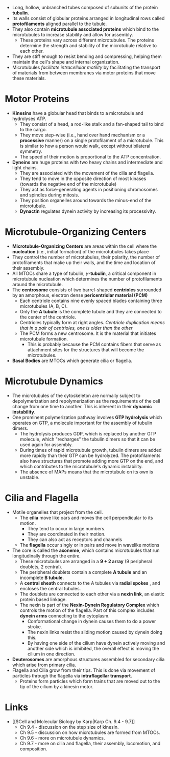 * Long, hollow, unbranched tubes composed of subunits of the protein **tubulin**.
* Its walls consist of globular proteins arranged in longitudinal rows called **protofilaments** aligned parallel to the tubule.
* They also contain **microtubule associated proteins** which bind to the microtubules to increase stability and allow for assembly.
	* These proteins vary across different microtubules. The proteins determine the strength and stability of the microtubule relative to each other.
* They are stiff enough to resist bending and compressing, helping them maintain the cell's shape and internal organization.
* Microtubules *facilitate intracellular motility* by facilitating the transport of materials from between membranes via motor proteins that move these materials.
# Motor Proteins
* **Kinesins** have a globular head that binds to a microtubule and hydrolyses ATP.
	* They consist of a head, a rod-like stalk and a fan-shaped tail to bind to the cargo.
	* They move step-wise (i.e., hand over hand mechanism or a **processive** manner) on a single protofilament of a microtubule. This is similar to how a person would walk, except without bilateral symmetry.
	* The speed of their motion is proportional to the ATP concentration.
* **Dyneins** are huge proteins with two heavy chains and intermediate and light chains.
	* They are associated with the movement of the cilia and flagella.
	* They tend to move in the opposite direction of most kinases (towards the negative end of the microtubule)
	* They act as force-generating agents in positioning chromosomes and spindles during mitosis.
	* They position organelles around towards the minus-end of the microtubule.
	* **Dynactin** regulates dynein activity by increasing its processivity.
# Microtubule-Organizing Centers
* **Microtubule-Organizing Centers** are areas within the cell where the **nucleation** (i.e., initial formation) of the microtubules takes place
* They control the number of microtubules, their polarity, the number of protofilaments that make up their walls, and the time and location of their assembly.
* All MTOCs share a type of tubulin, $\gamma$-**tubulin**, a critical component in microtubule nucleation which determines the number of protofilaments around the microtubule.
* The **centrosome** consists of two barrel-shaped **centrioles** surrounded by an amorphous, electron dense **pericentriolar material (PCM)** 
	* Each centriole contains nine evenly spaced blades containing three microtubules (A, B, C). 
	* Only the **A tubule** is the complete tubule and they are connected to the center of the centriole.
	* Centrioles typically form at right angles. *Centriole duplication means that in a pair of centrioles, one is older than the other* 
	* The PCM forms a new centrosome. It is the material that initiates microtubule formation.
		* This is probably because the PCM contains fibers that serve as attachment sites for the structures that will become the microtubules.
* **Basal Bodies** are MTOCs which generate cilia or flagella.
# Microtubule Dynamics
* The microtubules of the cytoskeleton are normally subject to depolymerization and repolymerization as the requirements of the cell change from one time to another. This is inherent in their **dynamic instability**.
* One prominent polymerization pathway involves **GTP hydrolysis** which operates on GTP, a molecule important for the assembly of tubulin dimers. 
	* The hydrolysis produces GDP, which is replaced by another GTP molecule, which "recharges" the tubulin dimers so that it can be used again for assembly.
	* During times of rapid microtubule growth, tubulin dimers are added more rapidly than their GTP can be hydrolyzed. The protofilaments also have structures that promote adding more GTP on the end, and which contributes to the microtubule's dynamic instability.
	* The absence of MAPs means that the microtubule on its own is unstable. 
# Cilia and Flagella
* Motile organelles that project from the cell. 
	* The **cilia** move like oars and moves the cell perpendicular to its motion. 
		* They tend to occur in large numbers. 
		* They are coordinated in their motion.
		* They can also act as receptors and channels
	* The **flagella** occur singly or in pairs and move in wavelike motions 
* The core is called the **axoneme**, which contains microtubules that run longitudinally through the entire.
	* These microtubules are arranged in a **9 + 2 array** (9 peripheral doublets, 2 central). 
	* The peripheral doublets contain a complete **A tubule** and an incomplete **B tubule**.
	* A **central sheath** connects to the A tubules via **radial spokes** , and encloses the central tubules.
	* The doublets are connected to each other via a **nexin link**, an elastic protein based linkage. 
	* The nexin is part of the **Nexin-Dynein Regulatory Complex** which controls the motion of the flagella. Part of this complex includes **dynein arms** connecting to the cytoplasm.
		* Conformational change in dynein causes them to do a power stroke. 
		* The nexin links resist the sliding motion caused by dynein doing this.
		* By having one side of the cilium have dynein actively moving and another side which is inhibited, the overall effect is moving the cilium in one direction.
* **Deuterosomes** are amorphous structures assembled for secondary cilia which arise from primary cilia.
* Flagella and Cilia grow from their tips. This is done via movement of particles through the flagella via **intraflagellar transport**.
	* Proteins form particles which form trains that are moved out to the tip of the cilium by a kinesin motor.
# Links
* [[$Cell and Molecular Biology by Karp|Karp Ch. 9.4 - 9.7]]
	* Ch 9.4 - discussion on the step size of kinesin.
	* Ch 9.5 - discussion on how microtubules are formed from MTOCs.
	* Ch 9.6 - more on microtubule dynamics.
	* Ch 9.7 - more on cilia and flagella, their assembly, locomotion, and composition.